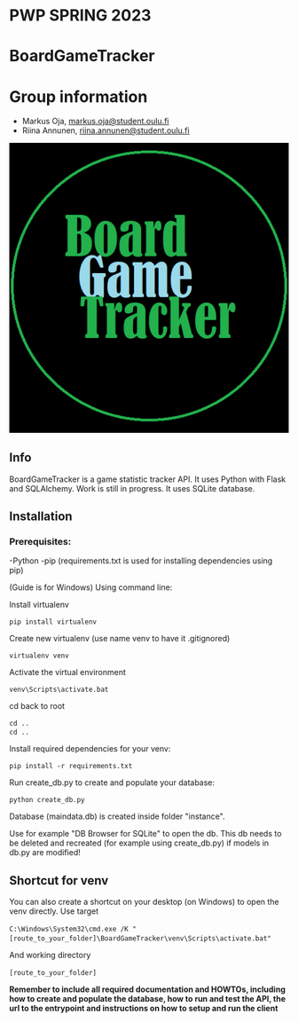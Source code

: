 # PWP SPRING 2023

# BoardGameTracker
# Group information
* Markus Oja, markus.oja@student.oulu.fi
* Riina Annunen, riina.annunen@student.oulu.fi

![BGTlogo](https://github.com/oja89/BoardGameTracker/blob/master/media/BGT.png)

## Info
BoardGameTracker is a game statistic tracker API.
It uses Python with Flask and SQLAlchemy.
Work is still in progress.
It uses SQLite database.

## Installation 

### Prerequisites:
-Python
-pip
(requirements.txt is used for installing dependencies using pip)

(Guide is for Windows)
Using command line:

Install virtualenv
```
pip install virtualenv
```

Create new virtualenv
(use name venv to have it .gitignored)
```
virtualenv venv
```

Activate the virtual environment
```
venv\Scripts\activate.bat
```

cd back to root
```
cd ..
cd ..
```

Install required dependencies for your venv:
```
pip install -r requirements.txt
```

Run create_db.py to create and populate your database:
```
python create_db.py
```

Database (maindata.db) is created inside folder "instance".

Use for example "DB Browser for SQLite" to open the db.
This db needs to be deleted and recreated (for example using create_db.py) if models in db.py are modified!

## Shortcut for venv

You can also create a shortcut on your desktop (on Windows) to open the venv directly.
Use target 

`C:\Windows\System32\cmd.exe /K "[route_to_your_folder]\BoardGameTracker\venv\Scripts\activate.bat"`

And working directory 

`[route_to_your_folder]`






__Remember to include all required documentation and HOWTOs, including how to create and populate the database, how to run and test the API, the url to the entrypoint and instructions on how to setup and run the client__


